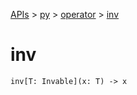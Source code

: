 [APIs](../../index.md) > [py](../index.md) > [operator](./index.md) > [inv]()

# inv

```
inv[T: Invable](x: T) -> x
```
